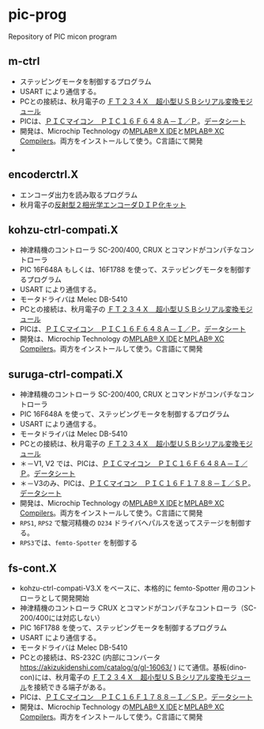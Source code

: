 # pic-prog
Repository of PIC micon program

## m-ctrl
- ステッピングモータを制御するプログラム
- USART により通信する。
- PCとの接続は、秋月電子の [ＦＴ２３４Ｘ　超小型ＵＳＢシリアル変換モジュール](https://akizukidenshi.com/catalog/g/gM-08461/)
- PICは、[ＰＩＣマイコン　ＰＩＣ１６Ｆ６４８Ａ－Ｉ／Ｐ](https://akizukidenshi.com/catalog/g/gI-00466/)。[データシート](https://ww1.microchip.com/downloads/aemDocuments/documents/MCU08/ProductDocuments/DataSheets/40044G.pdf)
- 開発は、Microchip Technology の[MPLAB® X IDE](https://www.microchip.com/en-us/tools-resources/develop/mplab-x-ide)と[MPLAB® XC Compilers](https://www.microchip.com/en-us/tools-resources/develop/mplab-xc-compilers)。両方をインストールして使う。C言語にて開発
- 

## encoderctrl.X
- エンコーダ出力を読み取るプログラム
- 秋月電子の[反射型２相光学エンコーダＤＩＰ化キット](https://akizukidenshi.com/catalog/g/gK-09249/)

## kohzu-ctrl-compati.X
- 神津精機のコントローラ SC-200/400, CRUX とコマンドがコンパチなコントローラ
- PIC 16F648A もしくは、16F1788 を使って、ステッピングモータを制御するプログラム
- USART により通信する。
- モータドライバは Melec DB-5410
- PCとの接続は、秋月電子の [ＦＴ２３４Ｘ　超小型ＵＳＢシリアル変換モジュール](https://akizukidenshi.com/catalog/g/gM-08461/)
- PICは、[ＰＩＣマイコン　ＰＩＣ１６Ｆ６４８Ａ－Ｉ／Ｐ](https://akizukidenshi.com/catalog/g/gI-00466/)。[データシート](https://ww1.microchip.com/downloads/aemDocuments/documents/MCU08/ProductDocuments/DataSheets/40044G.pdf)
- 開発は、Microchip Technology の[MPLAB® X IDE](https://www.microchip.com/en-us/tools-resources/develop/mplab-x-ide)と[MPLAB® XC Compilers](https://www.microchip.com/en-us/tools-resources/develop/mplab-xc-compilers)。両方をインストールして使う。C言語にて開発

## suruga-ctrl-compati.X
- 神津精機のコントローラ SC-200/400, CRUX とコマンドがコンパチなコントローラ
- PIC 16F648A を使って、ステッピングモータを制御するプログラム
- USART により通信する。
- モータドライバは Melec DB-5410
- PCとの接続は、秋月電子の [ＦＴ２３４Ｘ　超小型ＵＳＢシリアル変換モジュール](https://akizukidenshi.com/catalog/g/gM-08461/)
- ＊－V1, V2 では、PICは、[ＰＩＣマイコン　ＰＩＣ１６Ｆ６４８Ａ－Ｉ／Ｐ](https://akizukidenshi.com/catalog/g/gI-00466/)。[データシート](https://ww1.microchip.com/downloads/aemDocuments/documents/MCU08/ProductDocuments/DataSheets/40044G.pdf)
- ＊－V3のみ、PICは、[ＰＩＣマイコン　ＰＩＣ１６Ｆ１７８８－Ｉ／ＳＰ](https://akizukidenshi.com/catalog/g/gI-11885/)。[データシート](https://akizukidenshi.com/download/ds/microchip/pic16f1788.pdf)
- 開発は、Microchip Technology の[MPLAB® X IDE](https://www.microchip.com/en-us/tools-resources/develop/mplab-x-ide)と[MPLAB® XC Compilers](https://www.microchip.com/en-us/tools-resources/develop/mplab-xc-compilers)。両方をインストールして使う。C言語にて開発
- `RPS1`, `RPS2` で駿河精機の `D234` ドライバへパルスを送ってステージを制御する。
- `RPS3`では、`femto-Spotter` を制御する

## fs-cont.X
- kohzu-ctrl-compati-V3.X をベースに、本格的に femto-Spotter 用のコントローラとして開発開始
- 神津精機のコントローラ CRUX とコマンドがコンパチなコントローラ（SC-200/400には対応しない）
- PIC 16F1788 を使って、ステッピングモータを制御するプログラム
- USART により通信する。
- モータドライバは Melec DB-5410
- PCとの接続は、RS-232C (内部にコンバータ https://akizukidenshi.com/catalog/g/gI-16063/ ) にて通信。基板(dino-con)には、秋月電子の [ＦＴ２３４Ｘ　超小型ＵＳＢシリアル変換モジュール](https://akizukidenshi.com/catalog/g/gM-08461/)を接続できる端子がある。
- PICは、[ＰＩＣマイコン　ＰＩＣ１６Ｆ１７８８－Ｉ／ＳＰ](https://akizukidenshi.com/catalog/g/gI-11885/)。[データシート](https://akizukidenshi.com/download/ds/microchip/pic16f1788.pdf)
- 開発は、Microchip Technology の[MPLAB® X IDE](https://www.microchip.com/en-us/tools-resources/develop/mplab-x-ide)と[MPLAB® XC Compilers](https://www.microchip.com/en-us/tools-resources/develop/mplab-xc-compilers)。両方をインストールして使う。C言語にて開発
